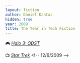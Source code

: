 ```yaml
---
layout: fiction
author: Daniel Dantas
hidden: true
year: 2009
title: The Year in Tech Fiction
---
```


🎮 [_Halo 3: ODST_](https://en.wikipedia.org/wiki/Halo_3:_ODST) <!-- 11/24/2024 -->

📺 [_Star Trek_](https://en.wikipedia.org/wiki/Star_Trek_(2009_film)) <!-- 12/6/2009 -->

